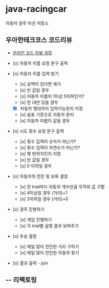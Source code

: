 # java-racingcar

자동차 경주 미션 저장소

## 우아한테크코스 코드리뷰

- [온라인 코드 리뷰 과정](https://github.com/woowacourse/woowacourse-docs/blob/master/maincourse/README.md)

- [o]  자동자 이름 요청 문구 출력
- [o]  자동차 이름 입력 받기
    - [o]  공백이 있다면 제거
    - [o]  빈 값일 경우
    - [o]  자동차 이름이 1이상 5이하인가?
    - [o]  한 대만 있을 경우
    - [x]  자동차 몇대까지 입력가능한지 지정
    - [o]  쉼표 기준으로 자동차 분리
    - [o]  자동차 이름이 같을 경우
- [o]  시도 횟수 요청 문구 출력
    - [o] 횟수 입력이 숫자가 아닌가?
    - [o] 횟수 입력이 자연수가 아닌가?
    - [o] 몇 번까지인지 지정
    - [o] 빈 값일 경우
    - [o] 0 이하일 경우
- [o]  자동차의 전진 및 보류 결정
    - [o]  한 trial마다 자동차 개수만큼 무작위 값 구함
    - [o]  4이상일 경우 (거리)+1
    - [o]  3이하일 경우 (거리)+0
- [o]  경주 진행하기
    - [o]  게임 진행하기
    - [o]  각 trial별 실행 결과 보여주기
- [o]  우승 결정
    - [o]  제일 많이 전진한 거리 구하기
    - [o]  제일 많이 전진한 자동차 찾기
- [o]  결과 출력 - join

-- 리팩토링 
- 